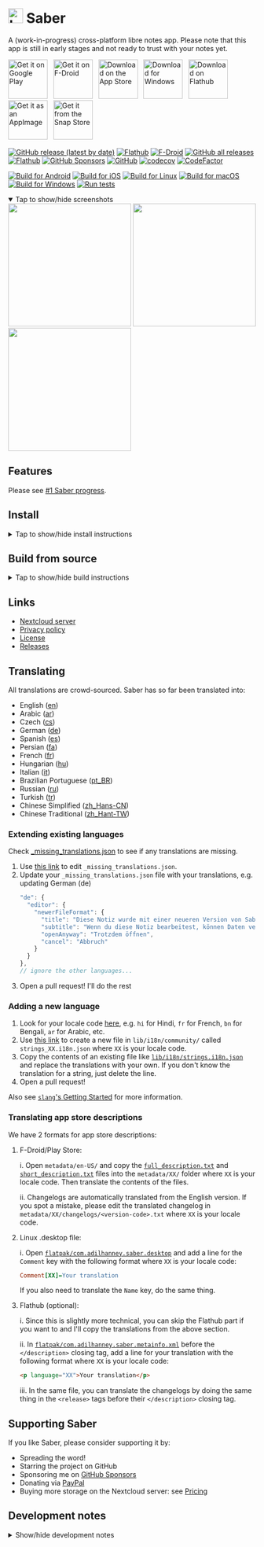 # <img src="https://github.com/adil192/saber/raw/main/assets/icon/icon.png" width="30" height="30" alt="Logo"> Saber

A (work-in-progress) cross-platform libre notes app. Please note that this app is still in early stages and not ready to trust with your notes yet.

[<img src='https://github.com/adil192/saber/blob/main/assets_raw/badges/google-play-badge.png'
    alt='Get it on Google Play'
    height=80>][google_play]
&nbsp;
[<img src="https://github.com/adil192/saber/blob/main/assets_raw/badges/f-droid-badge.png"
    alt="Get it on F-Droid"
    height=80>][f-droid]
&nbsp;
[<img src="https://github.com/adil192/saber/blob/main/assets_raw/badges/app-store-badge.svg"
    alt="Download on the App Store"
    height=80>][app_store]
&nbsp;
[<img src="https://github.com/adil192/saber/blob/main/assets_raw/badges/windows-badge.png"
    alt="Download for Windows"
    height=80>][download_windows]
&nbsp;
[<img src="https://github.com/adil192/saber/blob/main/assets_raw/badges/flathub-badge.svg"
    alt="Download on Flathub"
    height=80>][flathub]
&nbsp;
[<img src="https://github.com/adil192/saber/blob/main/assets_raw/badges/appimage-logo.png"
    alt="Get it as an AppImage"
    height=80>][download_appimage]
&nbsp;
[<img src="https://github.com/adil192/saber/blob/main/assets_raw/badges/snap-badge.png"
    alt="Get it from the Snap Store"
    height=80>][snap]

[![GitHub release (latest by date)](https://img.shields.io/github/v/release/adil192/saber)](https://github.com/adil192/saber/releases/latest)
[![Flathub](https://img.shields.io/flathub/v/com.adilhanney.saber)](https://flathub.org/apps/details/com.adilhanney.saber)
[![F-Droid](https://img.shields.io/f-droid/v/com.adilhanney.saber)](https://f-droid.org/en/packages/com.adilhanney.saber/)
[![GitHub all releases](https://img.shields.io/github/downloads/adil192/saber/total?label=GitHub%20downloads)](https://github.com/adil192/saber/releases)
[![Flathub](https://img.shields.io/flathub/downloads/com.adilhanney.saber?label=Flathub%20downloads)](https://flathub.org/apps/details/com.adilhanney.saber)
[![GitHub Sponsors](https://img.shields.io/github/sponsors/adil192)](https://github.com/sponsors/adil192)
[![GitHub](https://img.shields.io/github/license/adil192/saber)](https://github.com/adil192/saber/blob/main/LICENSE.md)
[![codecov](https://codecov.io/gh/adil192/saber/branch/main/graph/badge.svg?token=EGQSN0THW2)](https://codecov.io/gh/adil192/saber)
[![CodeFactor](https://www.codefactor.io/repository/github/adil192/saber/badge/main)](https://www.codefactor.io/repository/github/adil192/saber/overview/main)

[![Build for Android](https://github.com/adil192/saber/actions/workflows/android.yml/badge.svg?event=push)](https://github.com/adil192/saber/actions/workflows/android.yml)
[![Build for iOS](https://github.com/adil192/saber/actions/workflows/ios.yml/badge.svg?event=push)](https://github.com/adil192/saber/actions/workflows/ios.yml)
[![Build for Linux](https://github.com/adil192/saber/actions/workflows/linux.yml/badge.svg?event=push)](https://github.com/adil192/saber/actions/workflows/linux.yml)
[![Build for macOS](https://github.com/adil192/saber/actions/workflows/macos.yml/badge.svg?event=push)](https://github.com/adil192/saber/actions/workflows/macos.yml)
[![Build for Windows](https://github.com/adil192/saber/actions/workflows/windows.yml/badge.svg?event=push)](https://github.com/adil192/saber/actions/workflows/windows.yml)
[![Run tests](https://github.com/adil192/saber/actions/workflows/tests.yml/badge.svg?event=push)](https://github.com/adil192/saber/actions/workflows/tests.yml)

<details open>
<summary>Tap to show/hide screenshots</summary>

<div>
<img src="https://github.com/adil192/saber/raw/main/metadata/en-US/images/phoneScreenshots/home.png" width="250">
<img src="https://github.com/adil192/saber/raw/main/metadata/en-US/images/phoneScreenshots/editor.png" width="250">
<img src="https://github.com/adil192/saber/raw/main/metadata/en-US/images/phoneScreenshots/settings.png" width="250">
</div>
</details>

## Features

Please see [#1 Saber progress][progress].

## Install

<details>
<summary>Tap to show/hide install instructions</summary>

#### Android

Options:

1. Download from the [Play Store][google_play]

2. Download from [F-Droid][f-droid]
   - Note that the F-Droid build is not optimised for Onyx Boox devices as this would require
     [proprietary dependencies](https://github.com/adil192/saber/issues/219) from Onyx.

3. Download and install `Saber_{version}.apk` from the latest [Release][releases].

#### Linux

Option 1 (recommended):
Install the flatpak from [Flathub][flathub]: `flatpak --user install com.adilhanney.saber`.

Option 2:
Download `Saber-{version}-x86_64.AppImage` from the latest [Release][releases],
make it executable with `chmod +x Saber-*-x86_64.AppImage`, then run it.

Option 3:
There's an unofficial [snap][snap] available. For any issues with the snap,
please file an issue here: https://github.com/soumyaDghosh/saber.
`sudo snap install saber`

#### Windows

Download and install `SaberInstaller_{version}.exe` from the latest [Release][releases].

If you get missing dll errors, make sure you have [Visual C++ Redistributable](https://learn.microsoft.com/en-us/cpp/windows/latest-supported-vc-redist) installed.

#### iOS and macOS

Download Saber on the [App Store][app_store].

</details>

## Build from source

<details>
<summary>Tap to show/hide build instructions</summary>

### 1. Install flutter
https://docs.flutter.dev/get-started/install
### 2. Clone this project
```bash
git clone https://github.com/adil192/saber.git
```
### 3. Get dependencies
```bash
flutter pub get
```

### 4. Install additional dependencies

Setup for the [super_clipboard](https://pub.dev/packages/super_clipboard)
package can be summarised as:
- Install [Rust](https://www.rust-lang.org/tools/install)
- Install NDK 25.2.9519653 if you're building for Android

### 5. Build for...

#### Linux

`sudo apt install libsecret-1-dev libjsoncpp-dev`
`flutter build linux`

This is good enough for using on your own computer, but if you want to redistribute your build,
you need to use a predictable environment: fork this repo and use the GitHub Action
[Build for Linux](https://github.com/adil192/saber/actions/workflows/linux.yml) instead.

#### Android

`flutter build apk`

You may need to generate a signing certificate and create the `android/key.properties` file.
More information on https://docs.flutter.dev/deployment/android#create-an-upload-keystore

Note: F-Droid releases are built slightly differently:
`./patches/remove_proprietary_dependencies.sh`
`flutter build apk -t lib/main_fdroid.dart`

#### Windows

`flutter build windows`

The Windows installer is created with [Inno Setup](https://jrsoftware.org/isinfo.php).
To create an installer of your own, run the above build command, then edit and run
[installers/desktop_inno_script.iss](https://github.com/adil192/saber/blob/main/installers/desktop_inno_script.iss)
with Inno Setup Compiler.

#### iOS and macOS

If you have a macOS computer, you can
[build for iOS](https://docs.flutter.dev/deployment/ios#create-an-app-bundle)
with `flutter build ipa` or
[build for macOS](https://docs.flutter.dev/deployment/macos#create-a-build-archive-with-xcode)
with `flutter build macos`.

If you don't, fork this repo and use the GitHub Action
[Build for macOS and iOS](https://github.com/adil192/saber/actions/workflows/apple.yml).
Alternatively, follow this YouTube tutorial
[How to compile a flutter application to iPhone with no mac (free | no jailbreak)](https://www.youtube.com/watch?v=m3_6z2wfHiY)
to manually build with [Codemagic](https://codemagic.io/start/).

</details>

## Links

- [Nextcloud server][nextcloud]
- [Privacy policy][privacy]
- [License][license]
- [Releases][releases]

## Translating

All translations are crowd-sourced. Saber has so far been translated into:
- English ([en](https://github.com/adil192/saber/blob/main/lib/i18n/strings.i18n.json))
- Arabic ([ar](https://github.com/adil192/saber/blob/main/lib/i18n/community/strings_ar.i18n.json))
- Czech ([cs](https://github.com/adil192/saber/blob/main/lib/i18n/community/strings_cs.i18n.json))
- German ([de](https://github.com/adil192/saber/blob/main/lib/i18n/community/strings_de.i18n.json))
- Spanish ([es](https://github.com/adil192/saber/blob/main/lib/i18n/community/strings_es.i18n.json))
- Persian ([fa](https://github.com/adil192/saber/blob/main/lib/i18n/community/strings_fa.i18n.json))
- French ([fr](https://github.com/adil192/saber/blob/main/lib/i18n/community/strings_fr.i18n.json))
- Hungarian ([hu](https://github.com/adil192/saber/blob/main/lib/i18n/community/strings_hu.i18n.json))
- Italian ([it](https://github.com/adil192/saber/blob/main/lib/i18n/community/strings_it.i18n.json))
- Brazilian Portuguese ([pt_BR](https://github.com/adil192/saber/blob/main/lib/i18n/community/strings_pt_BR.i18n.json))
- Russian ([ru](https://github.com/adil192/saber/blob/main/lib/i18n/community/strings_ru.i18n.json))
- Turkish ([tr](https://github.com/adil192/saber/blob/main/lib/i18n/community/strings_tr.i18n.json))
- Chinese Simplified ([zh_Hans-CN](https://github.com/adil192/saber/blob/main/lib/i18n/community/strings_zh_Hans-CN.i18n.json))
- Chinese Traditional ([zh_Hant-TW](https://github.com/adil192/saber/blob/main/lib/i18n/community/strings_zh_Hant-TW.i18n.json))

### Extending existing languages

Check [_missing_translations.json](https://github.com/adil192/saber/blob/main/lib/i18n/_missing_translations.json)
   to see if any translations are missing.

1. Use [this link](https://github.com/adil192/saber/edit/main/lib/i18n/_missing_translations.json)
   to edit `_missing_translations.json`.
2. Update your `_missing_translations.json` file with your translations, e.g. updating German (de)
    ```javascript
    "de": {
      "editor": {
        "newerFileFormat": {
          "title": "Diese Notiz wurde mit einer neueren Version von Saber bearbeitet",
          "subtitle": "Wenn du diese Notiz bearbeitest, können Daten verloren gehen. Möchtest du die Notiz trotzdem öffnen?",
          "openAnyway": "Trotzdem öffnen",
          "cancel": "Abbruch"
        }
      }
    },
    // ignore the other languages...
    ```
3. Open a pull request! I'll do the rest

### Adding a new language

1. Look for your locale code [here](https://saimana.com/list-of-country-locale-code/),
   e.g. `hi` for Hindi, `fr` for French, `bn` for Bengali, `ar` for Arabic, etc.
2. Use [this link](https://github.com/adil192/saber/new/main/lib/i18n/community)
   to create a new file in `lib/i18n/community/` called `strings_XX.i18n.json`
   where `XX` is your locale code.
3. Copy the contents of an existing file like
   [`lib/i18n/strings.i18n.json`](https://github.com/adil192/saber/blob/main/lib/i18n/strings.i18n.json)
   and replace the translations with your own.
   If you don't know the translation for a string, just delete the line.
4. Open a pull request!

Also see [`slang`'s Getting Started](https://pub.dev/packages/slang#getting-started) for more information.

### Translating app store descriptions

We have 2 formats for app store descriptions:

1. F-Droid/Play Store:

   i. Open `metadata/en-US/` and copy the
      [`full_description.txt`](https://github.com/adil192/saber/blob/main/metadata/en-US/full_description.txt)
      and
      [`short_description.txt`](https://github.com/adil192/saber/blob/main/metadata/en-US/short_description.txt)
      files into the `metadata/XX/` folder where `XX` is your locale code.
      Then translate the contents of the files.

   ii. Changelogs are automatically translated from the English version.
       If you spot a mistake, please edit the translated changelog in
       `metadata/XX/changelogs/<version-code>.txt` where `XX` is your locale code.

2. Linux .desktop file:

   i. Open
   [`flatpak/com.adilhanney.saber.desktop`](https://github.com/adil192/saber/blob/main/flatpak/com.adilhanney.saber.desktop)
   and add a line for the `Comment` key with the following format where `XX` is your locale code:
    ```ini
    Comment[XX]=Your translation
    ```
   If you also need to translate the `Name` key, do the same thing.

3. Flathub (optional):

   i. Since this is slightly more technical, you can skip the Flathub part if you
      want to and I'll copy the translations from the above section.
   
   ii. In [`flatpak/com.adilhanney.saber.metainfo.xml`](https://github.com/adil192/saber/blob/main/flatpak/com.adilhanney.saber.metainfo.xml)
       before the `</description>` closing tag, add a line for your translation
       with the following format where `XX` is your locale code:
    ```html
    <p language="XX">Your translation</p>
    ```

   iii. In the same file, you can translate the changelogs by doing the same
        thing in the `<release>` tags before their `</description>` closing tag.


## Supporting Saber

If you like Saber, please consider supporting it by:
- Spreading the word!
- Starring the project on GitHub
- Sponsoring me on [GitHub Sponsors](https://github.com/sponsors/adil192)
- Donating via [PayPal](https://paypal.me/adilhanney)
- Buying more storage on the Nextcloud server: see [Pricing](pricing.md)

## Development notes

<details>
<summary>Show/hide development notes</summary>

- When updating the **app version**:
  - Run `./scripts/apply_version.sh <version-name> <version-code>`
    (Run `./scripts/apply_version.sh --help` for more info)
  - Update the changelogs in `metadata/en-US/changelogs/`
    and `flatpak/com.adilhanney.saber.metainfo.xml` as directed by the script.
- When updating the **icons**, run the following commands:
  - General: `dart run icons_launcher:create`
  - Flatpak icons: `cd assets/icon && ./resize-icon.sh`
- When updating the **translations**...
  - Run the following commands:
    - `dart run slang apply --locale=XX` if you need to apply _missing_translations.json
    - `dart run slang`
    - `dart run slang analyze --full`
  - If you're adding a new language, update:
    - `CFBundleLocalizations` in `ios/Runner/Info.plist`
    - `CFBundleLocalizations` in `macos/Runner/Info.plist`
    - `android/app/src/main/res/xml/locales_config.xml`
    - `lib/data/locales.dart`
    - `README.md` above in the "Translating" section.

</details>

[f-droid]: https://f-droid.org/packages/com.adilhanney.saber/
[flathub]: https://flathub.org/apps/details/com.adilhanney.saber
[google_play]: https://play.google.com/store/apps/details?id=com.adilhanney.saber
[snap]: https://snapcraft.io/saber
[app_store]: https://apps.apple.com/us/app/saber/id1671523739
[download_windows]: https://github.com/adil192/saber/releases/download/v0.13.1/SaberInstaller_v0.13.1.exe
[download_appimage]: https://github.com/adil192/saber/releases/download/v0.13.1/Saber-0.13.1-x86_64.AppImage

[nextcloud]: https://nc.saber.adil.hanney.org/

[privacy]: https://github.com/adil192/saber/blob/main/privacy_policy.md
[license]: https://github.com/adil192/saber/blob/main/LICENSE.md

[releases]: https://github.com/adil192/saber/releases
[issues]: https://github.com/adil192/saber/issues
[progress]: https://github.com/adil192/saber/discussions/1
